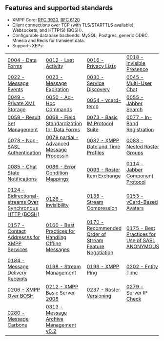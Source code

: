 Features and supported standards
--------------------------------

*   XMPP Core: [RFC 3920](https://tools.ietf.org/html/rfc3920),
    [RFC 6120](https://tools.ietf.org/html/rfc6120)
*   Client connections over TCP (with TLS/STARTTLS available), Websockets,
    and HTTP(S) (BOSH).
*   Configurable database backends: MySQL, Postgres, generic ODBC. Mnesia
    and Redis for transient data.
*   Supports XEPs:

|||||
| ------------- | ------------- | ------------- |------------- |
| [0004 - Data Forms](http://xmpp.org/extensions/xep-0004.html) | [0012 - Last Activity](http://xmpp.org/extensions/xep-0012.html) | [0016 - Privacy Lists](http://xmpp.org/extensions/xep-0016.html)|[0018 - Invisible Presence](http://xmpp.org/extensions/xep-0018.html)|
|[0022 - Message Events](http://xmpp.org/extensions/xep-0022.html)| [0023 - Message Expiration](http://xmpp.org/extensions/xep-0023.html)|[0030 - Service Discovery](http://xmpp.org/extensions/xep-0030.html)| [0045 - Multi-User Chat](http://xmpp.org/extensions/xep-0045.html)|
|[0049 - Private XML Storage](http://xmpp.org/extensions/xep-0049.html)| [0050 - Ad-Hoc Commands](http://xmpp.org/extensions/xep-0050.html)| [0054 - vcard-temp](http://xmpp.org/extensions/xep-0054.html)| [0055 - Jabber Search](http://xmpp.org/extensions/xep-0055.html)
|[0059 - Result Set Management](http://xmpp.org/extensions/xep-0059.html)|[0068 - Field Standardization for Data Forms](http://xmpp.org/extensions/xep-0068.html)| [0073 - Basic IM Protocol Suite](http://xmpp.org/extensions/xep-0073.html)| [0077 - In-Band Registration](http://xmpp.org/extensions/xep-0077.html)|
|[0078 - Non-SASL Authentication](http://xmpp.org/extensions/xep-0078.html)|[0079 partial - Advanced Message Processin](http://xmpp.org/extensions/xep-0079.html)| [0082 - XMPP Date and Time Profiles](http://xmpp.org/extensions/xep-0082.html)| [0083 - Nested Roster Groups](http://xmpp.org/extensions/xep-0083.html)|
|[0085 - Chat State Notifications](http://xmpp.org/extensions/xep-0085.html)|[0086 - Error Condition Mappings](http://xmpp.org/extensions/xep-0086.html) | [0093 -  Roster Item Exchange](http://xmpp.org/extensions/xep-0093.html)| [0114 - Jabber Component Protocol](http://xmpp.org/extensions/xep-0114.html)|
|[0124 - Bidirectional-streams Over Synchronous HTTP (BOSH)](http://xmpp.org/extensions/xep-0124.html)|[0126 - Invisibility](http://xmpp.org/extensions/xep-0126.html)| [0138 - Stream Compression](http://xmpp.org/extensions/xep-0138.html) | [0153 - vCard-Based Avatars](http://xmpp.org/extensions/xep-0153.html)|
|[0157 - Contact Addresses for XMPP Services](http://xmpp.org/extensions/xep-0157.html)| [0160 - Best Practices for Handling Offline Messages](http://xmpp.org/extensions/xep-0160.html)| [0170 - Recommended Order of Stream Feature Negotiation](http://xmpp.org/extensions/xep-0170.html)| [0175 - Best Practices for Use of SASL ANONYMOUS](http://xmpp.org/extensions/xep-0175.html)|
|[0184 - Message Delivery Receipts](http://xmpp.org/extensions/xep-0184.html)| [0198 - Stream Management](http://xmpp.org/extensions/xep-0198.html)| [0199 - XMPP Ping](http://xmpp.org/extensions/xep-0199.html)| [0202 - Entity Time](http://www.xmpp.org/extensions/xep-0202.html) | [0203 - Delayed Delivery](http://xmpp.org/extensions/xep-0203.html)|
|[0206 - XMPP Over BOSH](http://xmpp.org/extensions/xep-0206.html)| [0212 - XMPP Basic Server 2008](http://xmpp.org/extensions/xep-0212.html)| [0237 - Roster Versioning](http://xmpp.org/extensions/xep-0237.html)| [0279 - Server IP Check](http://xmpp.org/extensions/xep-0279.html)||
[0280 - Message Carbons](http://xmpp.org/extensions/xep-0280.html)| [0313 - Message Archive Management v0.2 ](http://xmpp.org/extensions/attic/xep-0313-0.2.html)|


